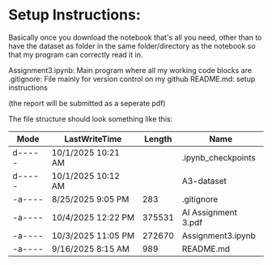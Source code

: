 # Setup Instructions: 

Basically once you download the notebook that's all you need, other than to have the dataset as folder in the same folder/directory as the notebook so that my program can correctly read it in.

Assignment3.ipynb: Main program where all my working code blocks are
.gitignore: File mainly for version control on my github
README.md: setup instructions

(the report will be submitted as a seperate pdf)

The file structure should look something like this: 

| Mode   | LastWriteTime       | Length | Name                  |
|--------|---------------------|--------|-----------------------|
| d----- | 10/1/2025  10:21 AM |        | .ipynb_checkpoints    |
| d----- | 10/1/2025  10:12 AM |        | A3-dataset            |
| -a---- | 8/25/2025   9:05 PM | 283    | .gitignore            |
| -a---- | 10/4/2025  12:22 PM | 375531 | AI Assignment 3.pdf   |
| -a---- | 10/3/2025  11:05 PM | 272670 | Assignment3.ipynb     |
| -a---- | 9/16/2025   8:15 AM | 989    | README.md             |